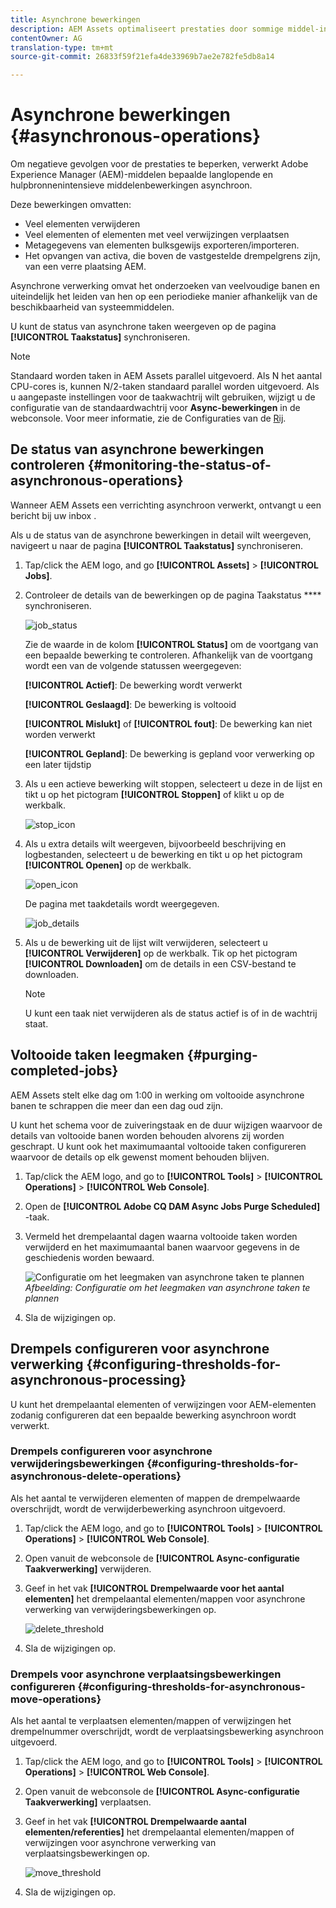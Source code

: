 ```yaml
---
title: Asynchrone bewerkingen
description: AEM Assets optimaliseert prestaties door sommige middel-intensieve taken asynchroon te voltooien.
contentOwner: AG
translation-type: tm+mt
source-git-commit: 26833f59f21efa4de33969b7ae2e782fe5db8a14

---
```



# Asynchrone bewerkingen {#asynchronous-operations}

Om negatieve gevolgen voor de prestaties te beperken, verwerkt Adobe Experience Manager (AEM)-middelen bepaalde langlopende en hulpbronnenintensieve middelenbewerkingen asynchroon.

Deze bewerkingen omvatten:

* Veel elementen verwijderen
* Veel elementen of elementen met veel verwijzingen verplaatsen
* Metagegevens van elementen bulksgewijs exporteren/importeren.
* Het opvangen van activa, die boven de vastgestelde drempelgrens zijn, van een verre plaatsing AEM.

Asynchrone verwerking omvat het onderzoeken van veelvoudige banen en uiteindelijk het leiden van hen op een periodieke manier afhankelijk van de beschikbaarheid van systeemmiddelen.

U kunt de status van asynchrone taken weergeven op de pagina **[!UICONTROL Taakstatus]** synchroniseren.

>[!NOTE]
>
>Standaard worden taken in AEM Assets parallel uitgevoerd. Als N het aantal CPU-cores is, kunnen N/2-taken standaard parallel worden uitgevoerd. Als u aangepaste instellingen voor de taakwachtrij wilt gebruiken, wijzigt u de configuratie van de standaardwachtrij voor **Async-bewerkingen** in de webconsole. Voor meer informatie, zie de Configuraties van de [Rij](https://sling.apache.org/documentation/bundles/apache-sling-eventing-and-job-handling.html#queue-configurations).

## De status van asynchrone bewerkingen controleren {#monitoring-the-status-of-asynchronous-operations}

Wanneer AEM Assets een verrichting asynchroon verwerkt, ontvangt u een bericht bij uw inbox <!-- and through email -->.

Als u de status van de asynchrone bewerkingen in detail wilt weergeven, navigeert u naar de pagina **[!UICONTROL Taakstatus]** synchroniseren.

1. Tap/click the AEM logo, and go **[!UICONTROL Assets]** > **[!UICONTROL Jobs]**.
1. Controleer de details van de bewerkingen op de pagina Taakstatus **** synchroniseren.

   ![job_status](assets/job_status.png)

   Zie de waarde in de kolom **[!UICONTROL Status]** om de voortgang van een bepaalde bewerking te controleren. Afhankelijk van de voortgang wordt een van de volgende statussen weergegeven:

   **[!UICONTROL Actief]**: De bewerking wordt verwerkt

   **[!UICONTROL Geslaagd]**: De bewerking is voltooid

   **[!UICONTROL Mislukt]** of **[!UICONTROL fout]**: De bewerking kan niet worden verwerkt

   **[!UICONTROL Gepland]**: De bewerking is gepland voor verwerking op een later tijdstip

1. Als u een actieve bewerking wilt stoppen, selecteert u deze in de lijst en tikt u op het pictogram **[!UICONTROL Stoppen]** of klikt u op de werkbalk.

   ![stop_icon](assets/stop_icon.png)

1. Als u extra details wilt weergeven, bijvoorbeeld beschrijving en logbestanden, selecteert u de bewerking en tikt u op het pictogram **[!UICONTROL Openen]** op de werkbalk.

   ![open_icon](assets/open_icon.png)

   De pagina met taakdetails wordt weergegeven.

   ![job_details](assets/job_details.png)

1. Als u de bewerking uit de lijst wilt verwijderen, selecteert u **[!UICONTROL Verwijderen]** op de werkbalk. Tik op het pictogram **[!UICONTROL Downloaden]** om de details in een CSV-bestand te downloaden.

   >[!NOTE]
   >
   >U kunt een taak niet verwijderen als de status actief is of in de wachtrij staat.

## Voltooide taken leegmaken {#purging-completed-jobs}

AEM Assets stelt elke dag om 1:00 in werking om voltooide asynchrone banen te schrappen die meer dan een dag oud zijn.

U kunt het schema voor de zuiveringstaak en de duur wijzigen waarvoor de details van voltooide banen worden behouden alvorens zij worden geschrapt. U kunt ook het maximumaantal voltooide taken configureren waarvoor de details op elk gewenst moment behouden blijven.

1. Tap/click the AEM logo, and go to **[!UICONTROL Tools]** > **[!UICONTROL Operations]** > **[!UICONTROL Web Console]**.
1. Open de **[!UICONTROL Adobe CQ DAM Async Jobs Purge Scheduled]** -taak.
1. Vermeld het drempelaantal dagen waarna voltooide taken worden verwijderd en het maximumaantal banen waarvoor gegevens in de geschiedenis worden bewaard.

   ![Configuratie om het leegmaken van asynchrone taken te plannen](assets/configmgr_purge_asyncjobs.png)
   *Afbeelding: Configuratie om het leegmaken van asynchrone taken te plannen*

1. Sla de wijzigingen op.

## Drempels configureren voor asynchrone verwerking {#configuring-thresholds-for-asynchronous-processing}

U kunt het drempelaantal elementen of verwijzingen voor AEM-elementen zodanig configureren dat een bepaalde bewerking asynchroon wordt verwerkt.

### Drempels configureren voor asynchrone verwijderingsbewerkingen {#configuring-thresholds-for-asynchronous-delete-operations}

Als het aantal te verwijderen elementen of mappen de drempelwaarde overschrijdt, wordt de verwijderbewerking asynchroon uitgevoerd.

1. Tap/click the AEM logo, and go to **[!UICONTROL Tools]** > **[!UICONTROL Operations]** > **[!UICONTROL Web Console]**.
1. Open vanuit de webconsole de **[!UICONTROL Async-configuratie Taakverwerking]** verwijderen.
1. Geef in het vak **[!UICONTROL Drempelwaarde voor het aantal elementen]** het drempelaantal elementen/mappen voor asynchrone verwerking van verwijderingsbewerkingen op.

   ![delete_threshold](assets/delete_threshold.png)

1. Sla de wijzigingen op.

### Drempels voor asynchrone verplaatsingsbewerkingen configureren {#configuring-thresholds-for-asynchronous-move-operations}

Als het aantal te verplaatsen elementen/mappen of verwijzingen het drempelnummer overschrijdt, wordt de verplaatsingsbewerking asynchroon uitgevoerd.

1. Tap/click the AEM logo, and go to **[!UICONTROL Tools]** > **[!UICONTROL Operations]** > **[!UICONTROL Web Console]**.
1. Open vanuit de webconsole de **[!UICONTROL Async-configuratie Taakverwerking]** verplaatsen.
1. Geef in het vak **[!UICONTROL Drempelwaarde aantal elementen/referenties]** het drempelaantal elementen/mappen of verwijzingen voor asynchrone verwerking van verplaatsingsbewerkingen op.

   ![move_threshold](assets/move_threshold.png)

1. Sla de wijzigingen op.
